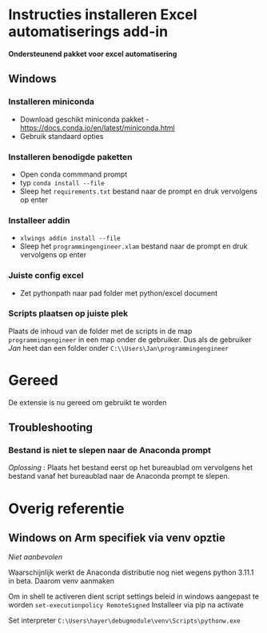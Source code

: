 # Instructies installeren Excel automatiserings add-in
**Ondersteunend pakket voor excel automatisering**

## Windows
### Installeren miniconda
- Download geschikt miniconda pakket - https://docs.conda.io/en/latest/miniconda.html
- Gebruik standaard opties

### Installeren benodigde paketten
- Open conda commmand prompt
- typ ```conda install --file ```
- Sleep het `requirements.txt` bestand naar de prompt en druk vervolgens op enter

### Installeer addin

- `xlwings addin install --file `
- Sleep het `programmingengineer.xlam` bestand naar de prompt en druk vervolgens op enter

### Juiste config excel
- Zet pythonpath naar pad folder met python/excel document

### Scripts plaatsen op juiste plek
Plaats de inhoud van de folder met de scripts in de map `programmingengineer` in een map onder de gebruiker. 
Dus als de gebruiker *Jan* heet dan een folder onder `C:\\Users\Jan\programmingengineer`

# Gereed
De extensie is nu gereed om gebruikt te worden

## Troubleshooting

### Bestand is niet te slepen naar de Anaconda prompt

_Oplossing_ : Plaats het bestand eerst op het bureaublad om vervolgens het bestand vanaf het bureaublad naar de Anaconda prompt te slepen.

# Overig referentie
## Windows on Arm specifiek via venv opztie
*Niet aanbevolen*

Waarschijnlijk werkt de Anaconda distributie nog niet wegens python 3.11.1 in beta. 
Daarom venv aanmaken

Om in shell te activeren dient script settings beleid in windows aangepast te worden
`set-executionpolicy RemoteSigned`
Installeer via pip na activate

Set interpreter `C:\Users\hayer\debugmodule\venv\Scripts\pythonw.exe`



